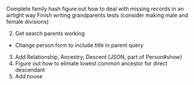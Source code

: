 Complete family hash figure out how to deal with missing records in an airtight way
Finish writing grandparents tests (consider making male and female divisions)


2. Get search parents working
  * Change person form to include title in parent query
3. Add Relationship, Ancestry, Descent (JSON, part of Person#show)
4. Figure out how to elimate lowest common ancestor for direct descendant
5. Add house

